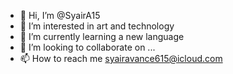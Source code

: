 - 👋 Hi, I’m @SyairA15
- 👀 I’m interested in art and technology
- 🌱 I’m currently learning a new language
- 💞️ I’m looking to collaborate on ...
- 📫 How to reach me syairavance615@icloud.com

<!---
SyairA15/SyairA15 is a ✨ special ✨ repository because its `README.md` (this file) appears on your GitHub profile.
You can click the Preview link to take a look at your changes.
--->
